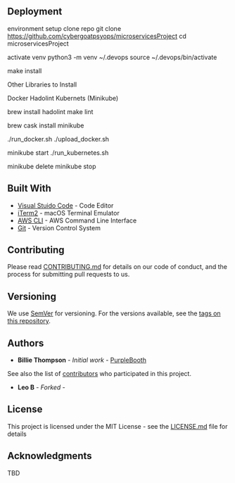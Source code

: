 
## Deployment

environment setup
clone repo
git clone https://github.com/cybergoatpsyops/microservicesProject
cd microservicesProject

activate venv
python3 -m venv ~/.devops
source ~/.devops/bin/activate

make install

Other Libraries to Install

Docker
Hadolint
Kubernets (Minikube)

brew install hadolint
make lint

brew cask install minikube

./run_docker.sh
./upload_docker.sh

minikube start
./run_kubernetes.sh

minikube delete
minikube stop




## Built With

* [Visual Stuido Code](https://code.visualstudio.com/) - Code Editor
* [iTerm2](https://iterm2.com/) - macOS Terminal Emulator
* [AWS CLI](https://aws.amazon.com/cli/) - AWS Command Line Interface
* [Git](https://git-scm.com/) - Version Control System

## Contributing

Please read [CONTRIBUTING.md](https://gist.github.com/PurpleBooth/b24679402957c63ec426) for details on our code of conduct, and the process for submitting pull requests to us.

## Versioning

We use [SemVer](http://semver.org/) for versioning. For the versions available, see the [tags on this repository](https://github.com/your/project/tags).

## Authors

* **Billie Thompson** - *Initial work* - [PurpleBooth](https://github.com/PurpleBooth)

See also the list of [contributors](https://github.com/your/project/contributors) who participated in this project.

* **Leo B** - *Forked* -

## License

This project is licensed under the MIT License - see the [LICENSE.md](LICENSE.md) file for details

## Acknowledgments

TBD
